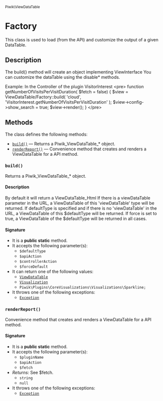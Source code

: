 <small>Piwik\ViewDataTable</small>

Factory
=======

This class is used to load (from the API) and customize the output of a given DataTable.

Description
-----------

The build() method will create an object implementing ViewInterface
You can customize the dataTable using the disable* methods.

Example:
In the Controller of the plugin VisitorInterest
&lt;pre&gt;
 function getNumberOfVisitsPerVisitDuration( $fetch = false)
 {
     $view = ViewDataTable/Factory::build( &#039;cloud&#039;, &#039;VisitorInterest.getNumberOfVisitsPerVisitDuration&#039; );
     $view-&gt;config-&gt;show_search = true;
     $view-&gt;render();
 }
&lt;/pre&gt;


Methods
-------

The class defines the following methods:

- [`build()`](#build) &mdash; Returns a Piwik_ViewDataTable_* object.
- [`renderReport()`](#renderReport) &mdash; Convenience method that creates and renders a ViewDataTable for a API method.

### `build()` <a name="build"></a>

Returns a Piwik_ViewDataTable_* object.

#### Description

By default it will return a ViewDataTable_Html
If there is a viewDataTable parameter in the URL, a ViewDataTable of this &#039;viewDataTable&#039; type will be returned.
If defaultType is specified and if there is no &#039;viewDataTable&#039; in the URL, a ViewDataTable of this $defaultType will be returned.
If force is set to true, a ViewDataTable of the $defaultType will be returned in all cases.

#### Signature

- It is a **public static** method.
- It accepts the following parameter(s):
    - `$defaultType`
    - `$apiAction`
    - `$controllerAction`
    - `$forceDefault`
- It can return one of the following values:
    - [`ViewDataTable`](../../Piwik/Plugin/ViewDataTable.md)
    - [`Visualization`](../../Piwik/Plugin/Visualization.md)
    - `Piwik\Plugins\CoreVisualizations\Visualizations\Sparkline;`
- It throws one of the following exceptions:
    - [`Exception`](http://php.net/class.Exception)

### `renderReport()` <a name="renderReport"></a>

Convenience method that creates and renders a ViewDataTable for a API method.

#### Signature

- It is a **public static** method.
- It accepts the following parameter(s):
    - `$pluginName`
    - `$apiAction`
    - `$fetch`
- _Returns:_ See $fetch.
    - `string`
    - `null`
- It throws one of the following exceptions:
    - [`Exception`](http://php.net/class.Exception)

